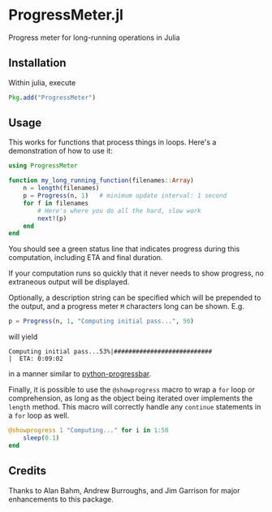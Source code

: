 # ProgressMeter.jl

Progress meter for long-running operations in Julia

## Installation

Within julia, execute
```julia
Pkg.add("ProgressMeter")
```

## Usage

This works for functions that process things in loops.
Here's a demonstration of how to use it:

```julia
using ProgressMeter

function my_long_running_function(filenames::Array)
    n = length(filenames)
    p = Progress(n, 1)   # minimum update interval: 1 second
    for f in filenames
        # Here's where you do all the hard, slow work
        next!(p)
    end
end
```

You should see a green status line that indicates progress during this computation, including ETA and final duration.

If your computation runs so quickly that it never needs to show progress, no extraneous output will be displayed.

Optionally, a description string can be specified which will be prepended to the output, and a progress meter `M` characters long can be shown.  E.g. 

```julia
p = Progress(n, 1, "Computing initial pass...", 50)
```

will yield

```
Computing initial pass...53%|###########################                       |  ETA: 0:09:02
```

in a manner similar to [python-progressbar](https://code.google.com/p/python-progressbar/).

Finally, it is possible to use the `@showprogress` macro to wrap a `for` loop or comprehension, as long as the object being iterated over implements the `length` method.  This macro will correctly handle any `continue` statements in a `for` loop as well.

```julia
@showprogress 1 "Computing..." for i in 1:50
    sleep(0.1)
end
```

## Credits

Thanks to Alan Bahm, Andrew Burroughs, and Jim Garrison for major enhancements to this package.

